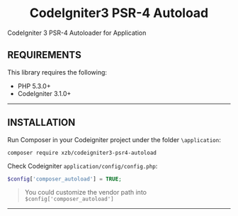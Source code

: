 <p align="center">
    <h1 align="center">CodeIgniter3 PSR-4 Autoload</h1>
</p>

CodeIgniter 3 PSR-4 Autoloader for Application


REQUIREMENTS
------------

This library requires the following:

- PHP 5.3.0+
- CodeIgniter 3.1.0+

---


INSTALLATION
------------

Run Composer in your Codeigniter project under the folder `\application`:

    composer require xzb/codeigniter3-psr4-autoload
    
Check Codeigniter `application/config/config.php`:

```php
$config['composer_autoload'] = TRUE;
```
    
> You could customize the vendor path into `$config['composer_autoload']`

---